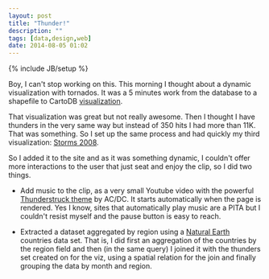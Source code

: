 ```yaml
---
layout: post
title: "Thunder!"
description: ""
tags: [data,design,web]
date: 2014-08-05 01:02
---
```

{% include JB/setup %}

Boy, I can't stop working on this. This morning I thought about a dynamic visualization with tornados. It was a 5 minutes work from the database to a shapefile to CartoDB [visualization](https://xurxosanz.cartodb.com/viz/4ccfd336-1b92-11e4-9aa6-0e230854a1cb/public_map?title=true&description=true&search=false&shareable=true&cartodb_logo=true&layer_selector=false&legends=false&scrollwheel=true&fullscreen=true&sublayer_options=1&sql=&zoom=1&center_lat=-8.754794702435605&center_lon=75.5859375).

That visualization was great but not really awesome. Then I thought I have thunders in the very same way but instead of 350 hits I had more than 11K. That was something. So I set up the same process and had quickly my third visualization: [Storms 2008](https://xurxosanz.cartodb.com/viz/01221a44-1bf5-11e4-8240-0e73339ffa50/public_map?title=true&description=true&search=false&shareable=true&cartodb_logo=true&layer_selector=false&legends=false&scrollwheel=true&fullscreen=true&sublayer_options=1&sql=&zoom=1&center_lat=-4.565473550710278&center_lon=103.35937499999999).

So I added it to the site and as it was something dynamic, I couldn't offer more interactions to the user that just seat and enjoy the clip, so I did two things.

- Add music to the clip, as a very small Youtube video with the powerful [Thunderstruck theme](https://www.youtube.com/watch?v=XYFdldfYEJk) by AC/DC. It starts automatically when the page is rendered. Yes I know, sites that automatically play music are a PITA but I couldn't resist myself and the pause button is easy to reach.

- Extracted a dataset aggregated by region using a [Natural Earth](naturalearthdata.com) countries data set. That is, I did first an aggregation of the countries by the region field and then (in the same query) I joined it with the thunders set created on for the viz, using a spatial relation for the join and finally grouping the data by month and region.
